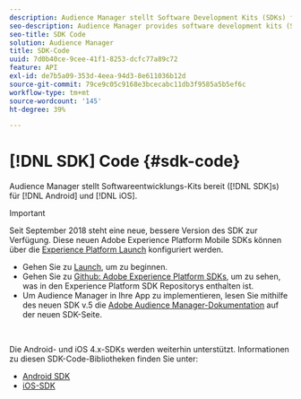 ```yaml
---
description: Audience Manager stellt Software Development Kits (SDKs) für Android und iOS bereit.
seo-description: Audience Manager provides software development kits (SDKs) for Android and iOS.
seo-title: SDK Code
solution: Audience Manager
title: SDK-Code
uuid: 7d0b40ce-9cee-41f1-8253-dcfc77a89c72
feature: API
exl-id: de7b5a09-353d-4eea-94d3-8e611036b12d
source-git-commit: 79ce9c05c9168e3bcecabc11db3f9585a5b5ef6c
workflow-type: tm+mt
source-wordcount: '145'
ht-degree: 39%

---
```


# [!DNL SDK] Code {#sdk-code}

Audience Manager stellt Softwareentwicklungs-Kits bereit ([!DNL SDK]s) für [!DNL Android] und [!DNL iOS].

>[!IMPORTANT]
>
>Seit September 2018 steht eine neue, bessere Version des SDK zur Verfügung. Diese neuen Adobe Experience Platform Mobile SDKs können über die [Experience Platform Launch](https://www.adobe.com/experience-platform/launch.html) konfiguriert werden.

* Gehen Sie zu [Launch](https://launch.adobe.com/), um zu beginnen.
* Gehen Sie zu [Github: Adobe Experience Platform SDKs](https://github.com/Adobe-Marketing-Cloud/acp-sdks), um zu sehen, was in den Experience Platform SDK Repositorys enthalten ist.
* Um Audience Manager in Ihre App zu implementieren, lesen Sie mithilfe des neuen SDK v.5 die [Adobe Audience Manager-Dokumentation](https://experienceleague.adobe.com/docs/experience-platform/destinations/catalog/data-management/aam-dil-extension.html?lang=en) auf der neuen SDK-Seite.

<br>

Die Android- und iOS 4.x-SDKs werden weiterhin unterstützt. Informationen zu diesen SDK-Code-Bibliotheken finden Sie unter:

* [Android SDK](https://experienceleague.adobe.com/docs/mobile-services/android/overview.html)
* [iOS-SDK](https://experienceleague.adobe.com/docs/mobile-services/ios/overview.html)
